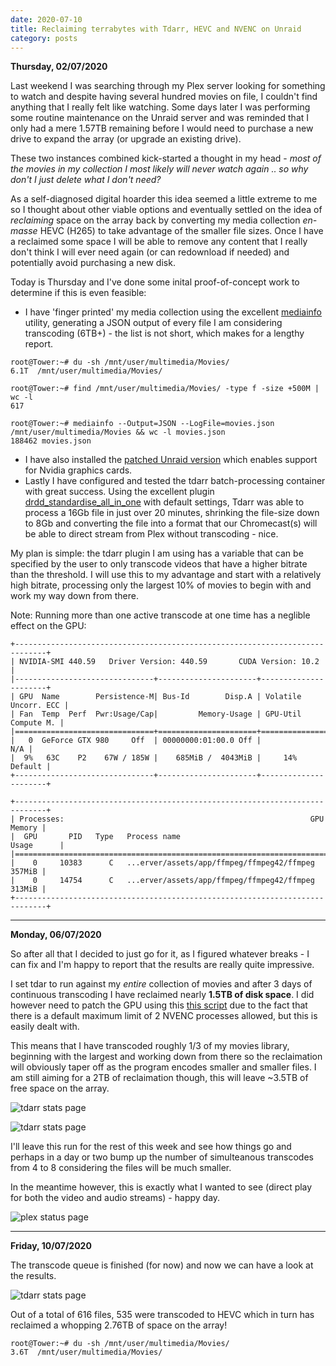 ```yaml
---
date: 2020-07-10
title: Reclaiming terrabytes with Tdarr, HEVC and NVENC on Unraid
category: posts
---
```


**Thursday, 02/07/2020**

Last weekend I was searching through my Plex server looking for something to watch and despite having several hundred movies on file, I couldn't find anything that I really felt like watching. Some days later I was performing some routine maintenance on the Unraid server and was reminded that I only had a mere 1.57TB remaining before I would need to purchase a new drive to expand the array (or upgrade an existing drive).

These two instances combined kick-started a thought in my head - _most of the movies in my collection I most likely will never watch again .. so why don't I just delete what I don't need?_

As a self-diagnosed digital hoarder this idea seemed a little extreme to me so I thought about other viable options and eventually settled on the idea of _reclaiming_ space on the array back by converting my media collection _en-masse_ HEVC (H265) to take advantage of the smaller file sizes. Once I have a reclaimed some space I will be able to remove any content that I really don't think I will ever need again (or can redownload if needed) and potentially avoid purchasing a new disk.

Today is Thursday and I've done some inital proof-of-concept work to determine if this is even feasible:

- I have 'finger printed' my media collection using the excellent [mediainfo](https://mediaarea.net/en/MediaInfo/Download) utility, generating a JSON output of every file I am considering transcoding (6TB+) - the list is not short, which makes for a lengthy report.

```
root@Tower:~# du -sh /mnt/user/multimedia/Movies/
6.1T  /mnt/user/multimedia/Movies/

root@Tower:~# find /mnt/user/multimedia/Movies/ -type f -size +500M | wc -l
617

root@Tower:~# mediainfo --Output=JSON --LogFile=movies.json /mnt/user/multimedia/Movies && wc -l movies.json
188462 movies.json
```

- I have also installed the [patched Unraid version](https://github.com/linuxserver/Unraid-Nvidia-Plugin) which enables support for Nvidia graphics cards.
- Lastly I have configured and tested the tdarr batch-processing container with great success. Using the excellent plugin [drdd_standardise_all_in_one](https://github.com/HaveAGitGat/Tdarr_Plugins/blob/master/Community/Tdarr_Plugin_drdd_standardise_all_in_one.js) with default settings, Tdarr was able to process a 16Gb file in just over 20 minutes, shrinking the file-size down to 8Gb and converting the file into a format that our Chromecast(s) will be able to direct stream from Plex without transcoding - nice.

My plan is simple: the tdarr plugin I am using has a variable that can be specified by the user to only transcode videos that have a higher bitrate than the threshold. I will use this to my advantage and start with a relatively high bitrate, processing only the largest 10% of movies to begin with and work my way down from there.

Note: Running more than one active transcode at one time has a neglible effect on the GPU:

```
+-----------------------------------------------------------------------------+
| NVIDIA-SMI 440.59	  Driver Version: 440.59       CUDA Version: 10.2     |
|-------------------------------+----------------------+----------------------+
| GPU  Name        Persistence-M| Bus-Id        Disp.A | Volatile Uncorr. ECC |
| Fan  Temp  Perf  Pwr:Usage/Cap|         Memory-Usage | GPU-Util  Compute M. |
|===============================+======================+======================|
|   0  GeForce GTX 980     Off  | 00000000:01:00.0 Off |                  N/A |
|  9%   63C    P2    67W / 185W |    685MiB /  4043MiB |     14%      Default |
+-------------------------------+----------------------+----------------------+

+-----------------------------------------------------------------------------+
| Processes:                                                       GPU Memory |
|  GPU       PID   Type   Process name                             Usage      |
|=============================================================================|
|    0     10383      C   ...erver/assets/app/ffmpeg/ffmpeg42/ffmpeg   357MiB |
|    0     14754      C   ...erver/assets/app/ffmpeg/ffmpeg42/ffmpeg   313MiB |
+-----------------------------------------------------------------------------+
```

- - - -

**Monday, 06/07/2020**

So after all that I decided to just go for it, as I figured whatever breaks - I can fix and I'm happy to report that the results are really quite impressive.

I set tdar to run against my _entire_ collection of movies and after 3 days of continuous transcoding I have reclaimed nearly **1.5TB of disk space**. I did however need to patch the GPU using this [this script](https://github.com/keylase/nvidia-patch) due to the fact that there is a default maximum limit of 2 NVENC processes allowed, but this is easily dealt with.

This means that I have transcoded roughly 1/3 of my movies library, beginning with the largest and working down from there so the reclaimation will obviously taper off as the program encodes smaller and smaller files. I am still aiming for a 2TB of reclaimation though, this will leave ~3.5TB of free space on the array.

![tdarr stats page](/img/reclaiming-space-with-tdarr-nvenc-and-hevc-2020-07-05_22-30-31.png)

![tdarr stats page](/img/reclaiming-space-with-tdarr-nvenc-and-hevc-2020-07-05_22-30-41.png)


I'll leave this run for the rest of this week and see how things go and perhaps in a day or two bump up the number of simulteanous transcodes from 4 to 8 considering the files will be much smaller.

In the meantime however, this is exactly what I wanted to see (direct play for both the video and audio streams) - happy day.

![plex status page](/img/reclaiming-space-with-tdarr-nvenc-and-hevc-2020-07-06_09-42-05.png)

- - - -

**Friday, 10/07/2020**

The transcode queue is finished (for now) and now we can have a look at the results.

![tdarr stats page](/img/reclaiming-space-with-tdarr-nvenc-and-hevc-2020-07-10_10-32-42.png)

Out of a total of 616 files, 535 were transcoded to HEVC which in turn has reclaimed a whopping 2.76TB of space on the array!

```
root@Tower:~# du -sh /mnt/user/multimedia/Movies/
3.6T  /mnt/user/multimedia/Movies/
```